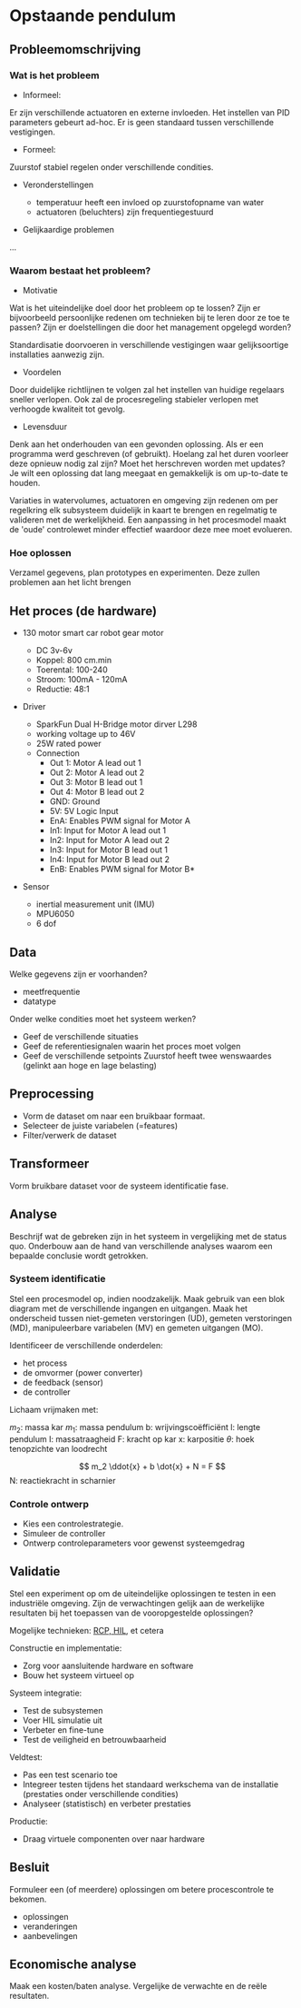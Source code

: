 # Opstaande pendulum

## Probleemomschrijving

### Wat is het probleem

* Informeel:
  
Er zijn verschillende actuatoren en externe invloeden. Het instellen van PID parameters gebeurt ad-hoc. Er is geen standaard tussen verschillende vestigingen.

* Formeel:

Zuurstof stabiel regelen onder verschillende condities.
  
* Veronderstellingen

  - temperatuur heeft een invloed op zuurstofopname van water
  - actuatoren (beluchters) zijn frequentiegestuurd

* Gelijkaardige problemen

...

### Waarom bestaat het probleem?

* Motivatie

Wat is het uiteindelijke doel door het probleem op te lossen? Zijn er bijvoorbeeld persoonlijke redenen om technieken bij te leren door ze toe te passen? Zijn er doelstellingen die door het management opgelegd worden?

Standardisatie doorvoeren in verschillende vestigingen waar gelijksoortige installaties aanwezig zijn.

* Voordelen

Door duidelijke richtlijnen te volgen zal het instellen van huidige regelaars sneller verlopen. Ook zal de procesregeling stabieler verlopen met verhoogde kwaliteit tot gevolg.

* Levensduur

Denk aan het onderhouden van een gevonden oplossing. Als er een programma werd geschreven (of gebruikt). Hoelang zal het duren voorleer deze opnieuw nodig zal zijn? Moet het herschreven worden met updates? Je wilt een oplossing dat lang meegaat en gemakkelijk is om up-to-date te houden.

Variaties in watervolumes, actuatoren en omgeving zijn redenen om per regelkring elk subsysteem duidelijk in kaart te brengen en regelmatig te valideren met de werkelijkheid. Een aanpassing in het procesmodel maakt de 'oude' controlewet minder effectief waardoor deze mee moet evolueren. 

### Hoe oplossen

Verzamel gegevens, plan prototypes en experimenten. Deze zullen problemen aan het licht brengen 

## Het proces (de hardware)

* 130 motor smart car robot gear motor
  * DC 3v-6v
  * Koppel: 800 cm.min
  * Toerental: 100-240
  * Stroom: 100mA - 120mA
  * Reductie: 48:1
* Driver
  * SparkFun Dual H-Bridge motor dirver L298
  * working voltage up to 46V
  * 25W rated power
  * Connection
    * Out 1: Motor A lead out 1
    * Out 2: Motor A lead out 2
    * Out 3: Motor B lead out 1
    * Out 4: Motor B lead out 2
    * GND: Ground
    * 5V: 5V Logic Input
    * EnA: Enables PWM signal for Motor A
    * In1: Input for Motor A lead out 1
    * In2: Input for Motor A lead out 2
    * In3: Input for Motor B lead out 1
    * In4: Input for Motor B lead out 2
    * EnB: Enables PWM signal for Motor B*
  
* Sensor
  * inertial measurement unit (IMU) 
  * MPU6050
  * 6 dof


## Data

Welke gegevens zijn er voorhanden?
- meetfrequentie
- datatype

Onder welke condities moet het systeem werken?
* Geef de verschillende situaties
* Geef de referentiesignalen waarin het proces moet volgen
* Geef de verschillende setpoints
  Zuurstof heeft twee wenswaardes (gelinkt aan hoge en lage belasting)
  

## Preprocessing

* Vorm de dataset om naar een bruikbaar formaat.
* Selecteer de juiste variabelen (=features)
* Filter/verwerk de dataset

## Transformeer

Vorm bruikbare dataset voor de systeem identificatie fase. 


## Analyse

Beschrijf wat de gebreken zijn in het systeem in vergelijking met de status quo.
Onderbouw aan de hand van verschillende analyses waarom een bepaalde conclusie wordt getrokken.

### Systeem identificatie

Stel een procesmodel op, indien noodzakelijk. Maak gebruik van een blok diagram met de verschillende ingangen en uitgangen. Maak het onderscheid tussen niet-gemeten verstoringen (UD), gemeten verstoringen (MD), manipuleerbare variabelen (MV) en gemeten uitgangen (MO).

Identificeer de verschillende onderdelen:
* het process
* de omvormer (power converter)
* de feedback (sensor)
* de controller

Lichaam vrijmaken met:

$m_2$: massa kar
$m_1$: massa pendulum
b: wrijvingscoëfficiënt
l: lengte pendulum
I: massatraagheid
F: kracht op kar
x: karpositie
$\theta$: hoek tenopzichte van loodrecht

$$ m_2 \ddot{x} + b \dot{x} + N = F $$
N: reactiekracht in scharnier


### Controle ontwerp

* Kies een controlestrategie. 
* Simuleer de controller
* Ontwerp controleparameters voor gewenst systeemgedrag


## Validatie

Stel een experiment op om de uiteindelijke oplossingen te testen in een industriële omgeving. Zijn de verwachtingen gelijk aan de werkelijke resultaten bij het toepassen van de vooropgestelde oplossingen?

Mogelijke technieken: [RCP, HIL](docs\guide\05_praktische_aanpak\README.md), et cetera

Constructie en implementatie:
* Zorg voor aansluitende hardware en software
* Bouw het systeem virtueel op

Systeem integratie:
* Test de subsystemen
* Voer HIL simulatie uit
* Verbeter en fine-tune
* Test de veiligheid en betrouwbaarheid

Veldtest:
* Pas een test scenario toe
* Integreer testen tijdens het standaard werkschema van de installatie (prestaties onder verschillende condities)
* Analyseer (statistisch) en verbeter prestaties

Productie:
* Draag virtuele componenten over naar hardware


## Besluit

Formuleer een (of meerdere) oplossingen om betere procescontrole te bekomen.
- oplossingen
- veranderingen
- aanbevelingen


## Economische analyse

Maak een kosten/baten analyse. Vergelijke de verwachte en de reële resultaten.  
